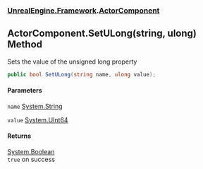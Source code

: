 ### [UnrealEngine.Framework](./UnrealEngine-Framework.md 'UnrealEngine.Framework').[ActorComponent](./ActorComponent.md 'UnrealEngine.Framework.ActorComponent')
## ActorComponent.SetULong(string, ulong) Method
Sets the value of the unsigned long property  
```csharp
public bool SetULong(string name, ulong value);
```
#### Parameters
<a name='UnrealEngine-Framework-ActorComponent-SetULong(string_ulong)-name'></a>
`name` [System.String](https://docs.microsoft.com/en-us/dotnet/api/System.String 'System.String')  
  
<a name='UnrealEngine-Framework-ActorComponent-SetULong(string_ulong)-value'></a>
`value` [System.UInt64](https://docs.microsoft.com/en-us/dotnet/api/System.UInt64 'System.UInt64')  
  
#### Returns
[System.Boolean](https://docs.microsoft.com/en-us/dotnet/api/System.Boolean 'System.Boolean')  
`true` on success  
